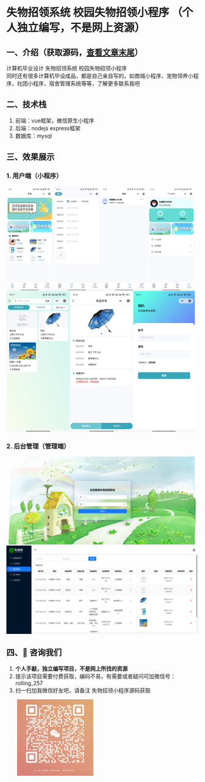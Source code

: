 # 失物招领系统 校园失物招领小程序 （个人独立编写，不是网上资源）
## 一、介绍（获取源码，[查看文章末尾](#四-咨询我们)） 
计算机毕业设计 失物招领系统 校园失物招领小程序 
<br>同时还有很多计算机毕设成品，都是自己亲自写的，如商城小程序，宠物领养小程序，社团小程序，宿舍管理系统等等，了解更多联系我吧

## 二、技术栈
1. 前端：vue框架，微信原生小程序
2. 后端：nodejs express框架
3. 数据库：mysql

## 三、效果展示  
### 1. 用户端（小程序）
<div style="display:flex;">
<img src="./preview/21.jpg" style="width:49%">
<img src="./preview/22.jpg" style="width:49%">
</div>
<div style="display:flex;">
<img src="./preview/23.jpg" style="width:33%">
<img src="./preview/24.jpg" style="width:33%">
<img src="./preview/25.jpg" style="width:32%;">
</div>

### 2. 后台管理（管理端）
![输入图片说明](./preview/1.png)
![输入图片说明](./preview/2.png)
## 四、🚀 咨询我们
1. **个人手敲，独立编写项目，不是网上所找的资源**
2. 提示该项目需要付费获取，编码不易，有需要或者疑问可加微信号：rolling_257
3. 扫一扫加我微信好友吧，请备注 失物招领小程序源码获取
<img src="./preview/wx.jpg" style="width: 200px;padding-left:2em">





